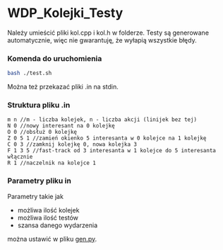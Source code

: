 # WDP_Kolejki_Testy

Należy umieścić pliki kol.cpp i kol.h w folderze. Testy są generowane automatycznie, więc nie gwarantuję, że wyłapią wszystkie błędy.

### Komenda do uruchomienia
```bash
bash ./test.sh
```

Można też przekazać pliki .in na stdin.

### Struktura pliku .in
```
m n //m - liczba kolejek, n - liczba akcji (linijek bez tej)
N 0 //nowy interesant na 0 kolejkę
O 0 //obsłuż 0 kolejkę
Z 0 5 1 //zamień okienko 5 interesanta w 0 kolejce na 1 kolejkę
C 0 3 //zamknij kolejkę 0, nowa kolejka 3
F 1 3 5 //fast-track od 3 interesanta w 1 kolejce do 5 interesanta włącznie
R 1 //naczelnik na kolejce 1
```
### Parametry pliku in
Parametry takie jak 
- możliwa ilość kolejek
- możliwa ilość testów
- szansa danego wydarzenia
  
można ustawić w pliku [gen.py](./gen.py).